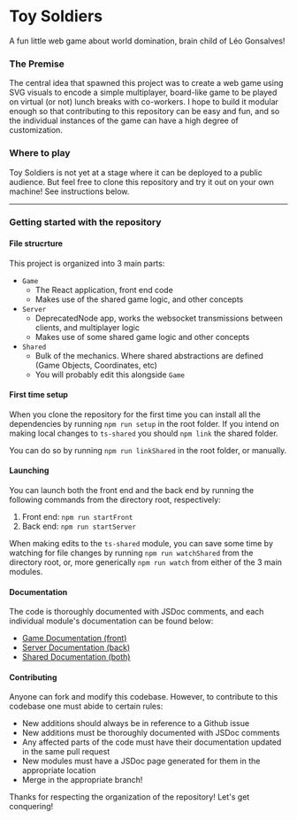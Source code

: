 # Toy Soldiers
A fun little web game about world domination, brain child of Léo Gonsalves!

### The Premise
The central idea that spawned this project was to create a web game using SVG visuals to 
encode a simple multiplayer, board-like game to be played on virtual (or not) lunch breaks
with co-workers. I hope to build it modular enough so that contributing to this repository
can be easy and fun, and so the individual instances of the game can have a high degree of
customization.

### Where to play
Toy Soldiers is not yet at a stage where it can be deployed to a public audience. But feel
free to clone this repository and try it out on your own machine! See instructions below.

----
### Getting started with the repository

#### File strucrture 
This project is organized into 3 main parts:
* `Game`
   * The React application, front end code 
   * Makes use of the shared game logic, and other concepts
* `Server`
   * DeprecatedNode app, works the websocket transmissions between clients, and multiplayer logic
   * Makes use of some shared game logic and other concepts
* `Shared`
   * Bulk of the mechanics. Where shared abstractions are defined (Game Objects, Coordinates, etc)
   * You will probably edit this alongside `Game`
   
#### First time setup
When you clone the repository for the first time you can install all the dependencies by running
`npm run setup` in the root folder. If you intend on making local changes to `ts-shared` you should 
`npm link` the shared folder.

You can do so by running `npm run linkShared` in the root folder, or manually.
   
#### Launching
You can launch both the front end and the back end by running the following commands from
the directory root, respectively:

1. Front end: `npm run startFront`
1. Back end: `npm run startServer`

When making edits to the `ts-shared` module, you can save some time by watching for file changes
by running `npm run watchShared` from the directory root, or, more generically `npm run watch` from
either of the 3 main modules.

#### Documentation
The code is thoroughly documented with JSDoc comments, and each individual module's documentation
can be found below:
* [Game Documentation (front)](ts-game/docs/index.md)
* [Server Documentation (back)](ts-server/docs/index.md)
* [Shared Documentation (both)](ts-shared/docs/index.md)

#### Contributing
Anyone can fork and modify this codebase. However, to contribute to this codebase
one must abide to certain rules:

* New additions should always be in reference to a Github issue
* New additions must be thoroughly documented with JSDoc comments
* Any affected parts of the code must have their documentation updated in the same pull request
* New modules must have a JSDoc page generated for them in the appropriate location
* Merge in the appropriate branch!

Thanks for respecting the organization of the repository! Let's get conquering!